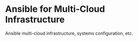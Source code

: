 # Ansible for Multi-Cloud Infrastructure

Ansible multi-cloud infrastructure, systems configuration, etc.
